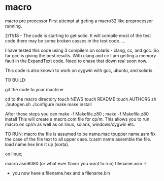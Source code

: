 # macro
macro pre processor
First attempt at geting a macro32 like preprocessor running.

2/11/18 - The code is starting to get solid.  It will compile most of the test code
there may be some broken casses in the test code.....

I have tested this code using 3 compilers on solaris - clang, cc, and gcc.  So far 
gcc is giving the best results.  With clang and cc I am getting a memory fault in the
ExpandText code.  Need to chase that down real soon now.

This code is also known to work on cygwin with gcc, ubuntu, and solaris.

TO BUILD:

git the code to your machine.

cd to the macro directory
touch NEWS
touch README
touch AUTHORS
sh ./autogen.sh
./configure
make
make install

After these steps you can make -f Makefile.z80 ; make -f Makefile.z80 install
This will create a macro.com file for cp/m.  This allows you to run macro on 
cp/m as well as on linux, solaris, windows/cygwin etc.

TO RUN:
macro <filename>    the file is assumed to be name.mac
toupper name.asm     fix the case of the file text to all upper case.
b:asm name          assemble the file.
load name.hex        link it up (sorta).
  
on linux;

macro <filename>
asm8080 (or what ever flavor you want to run) filename.asm -l
* you now have a filename.hex and a filename.bin


